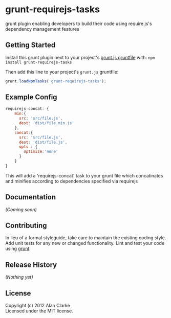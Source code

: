 # grunt-requirejs-tasks

grunt plugin enabling developers to build their code using require.js's dependency management features

## Getting Started
Install this grunt plugin next to your project's [grunt.js gruntfile][getting_started] with: `npm install grunt-requirejs-tasks`

Then add this line to your project's `grunt.js` gruntfile:

```javascript
grunt.loadNpmTasks('grunt-requirejs-tasks');
```

## Example Config
```javascript
requirejs-concat: {
    min:{
      src: 'src/file.js',
      dest: 'dist/file.min.js'
    },
    concat:{
      src: 'src/file.js',
      dest: 'dist/file.js',
      opts : { 
        optimize:'none'
      }
    }
}
```

This will add a 'requirejs-concat' task to your grunt file which concatinates and minifies according to dependencies specified via requirejs


[grunt]: https://github.com/cowboy/grunt
[getting_started]: https://github.com/cowboy/grunt/blob/master/docs/getting_started.md

## Documentation
_(Coming soon)_

## Contributing
In lieu of a formal styleguide, take care to maintain the existing coding style. Add unit tests for any new or changed functionality. Lint and test your code using [grunt][grunt].

## Release History
_(Nothing yet)_

## License
Copyright (c) 2012 Alan Clarke  
Licensed under the MIT license.
